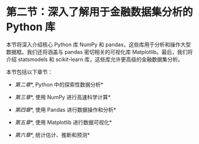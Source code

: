 # 第二节：深入了解用于金融数据集分析的 Python 库

本节将深入介绍核心 Python 库 NumPy 和 pandas，这些库用于分析和操作大型数据框。我们还将涵盖与 pandas 密切相关的可视化库 Matplotlib。最后，我们将介绍 statsmodels 和 scikit-learn 库，这些库允许更高级的金融数据集分析。

本节包括以下章节：

+   *第二章**, Python 中的探索性数据分析*

+   *第三章**, 使用 NumPy 进行高速科学计算*

+   *第四章**, 使用 Pandas 进行数据操作和分析*

+   *第五章**, 使用 Matplotlib 进行数据可视化*

+   *第六章**, 统计估计、推断和预测*
